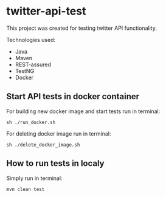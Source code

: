 # twitter-api-test
This project was created for testing twitter API functionality.

Technologies used:
- Java
- Maven
- REST-assured
- TestNG
- Docker


## Start API tests in docker container

For building new docker image and start tests run in terminal:

```
sh ./run_docker.sh
```

For deleting docker image run in terminal:
```
sh ./delete_docker_image.sh
```

## How to run tests in localy

Simply run in terminal:
```
mvn clean test
```
